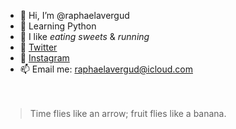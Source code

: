 - 👋  Hi, I’m @raphaelavergud
- 🌱  Learning Python
- 👀  I like *eating sweets* & *running*
- 🐥  [Twitter](https://twitter.com/raphaelavergud/)
- 📸  [Instagram](https://www.instagram.com/raphaelavergud/)
- 📫  Email me: raphaelavergud@icloud.com
<br><br><br>
> Time flies like an arrow; fruit flies like a banana.
